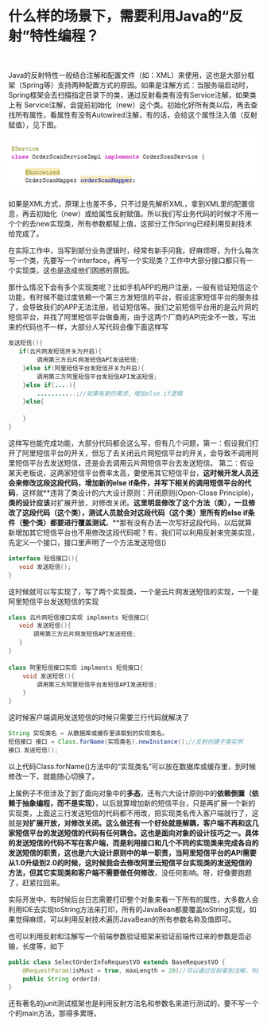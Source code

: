 # 什么样的场景下，需要利用Java的“反射”特性编程？

​		

​		Java的反射特性一般结合注解和配置文件（如：XML）来使用，这也是大部分框架（Spring等）支持两种配置方式的原因。如果是注解方式：当服务端启动时，Spring框架会去扫描指定目录下的类，通过反射看类有没有Service注解，如果类上有 Service注解，会提前初始化（new）这个类。初始化好所有类以后，再去查找所有属性，看属性有没有Autowired注解，有的话，会给这个属性注入值（反射赋值），见下图。

![img](.\image\20210528001.png)



​		如果是XML方式，原理上也差不多，只不过是先解析XML，拿到XML里的配置信息，再去初始化（new）或给属性反射赋值。所以我们写业务代码的时候才不用一个个的去new实现类，所有参数都赋上值，这部分工作Spring已经利用反射技术给完成了。

在实际工作中，当写到部分业务逻辑时，经常有新手问我，好麻烦呀，为什么每次写一个类，先要写一个interface，再写一个实现类？工作中大部分接口都只有一个实现类，这也是造成他们困惑的原因。

那什么情况下会有多个实现类呢？比如手机APP的用户注册，一般有验证短信这个功能，有时候不能过度依赖一个第三方发短信的平台，假设这家短信平台的服务挂了，会导致我们的APP无法注册，验证短信等。我们之前短信平台用的是云片网的短信平台，并找了阿里短信平台做备用，由于这两个厂商的API完全不一致，写出来的代码也不一样，大部分人写代码会像下面这样写



~~~java
发送短信(){
   if(云片网发短信开关为开启){
        调用第三方云片网发短信API发送短信;
    }else if(阿里短信平台发短信开关为开启){
        调用第三方阿里短信平台发短信API发送短信;
    }else if(....){
        ...........;//如果有新的需求，增加else if逻辑
    }else{

    }
}
~~~

​		这样写也能完成功能，大部分代码都会这么写，但有几个问题，第一：假设我们打开了阿里短信平台的开关，但忘了去关闭云片网短信平台的开关，会导致不调用阿里短信平台去发送短信，还是会去调用云片网短信平台去发送短信。 第二：假设某天老板说，这两家短信平台费率太高，要使用其它短信平台，**这时候开发人员还会来修改这段这段代码，增加新的else if条件，并写下相关的调用短信平台的代码**，这样就**违背了类设计的六大设计原则：开闭原则(Open-Close Principle)，**类的设计应该**对扩展开放，对修改关闭。**这里明显修改了这个方法（类），一旦修改了这段代码（这个类），测试人员就会对这段代码（这个类）里所有的else if条件（整个类）都要进行覆盖测试**。**那有没有办法一次写好这段代码，以后就算新增加其它短信平台也不用修改这段代码呢？有，我们可以利用反射来完美实现，先定义一个接口，接口里声明了一个方法发送短信()

~~~java
interface 短信接口(){
   void 发送短信();
}
~~~

这时候就可以写实现了，写了两个实现类，一个是云片网发送短信的实现，一个是阿里短信平台发送短信的实现

~~~java
class 云片网短信接口实现 implments 短信接口{
   void 发送短信(){
       调用第三方云片网发短信API发送短信;
   }
}

class 阿里短信接口实现 implments 短信接口{
    void 发送短信(){
        调用第三方阿里短信平台发短信API发送短信;
    }
}
~~~

这时候客户端调用发送短信的时候只需要三行代码就解决了

~~~java
String 实现类名 = 从数据库或缓存里读取到的实现类名。
短信接口 接口 = Class.forName(实现类名).newInstance();//反射创建子类实例
接口.发送短信();
~~~

以上代码Class.forName()方法中的“实现类名”可以放在数据库或缓存里，到时候修改一下，就能随心切换了。

​		上属例子不但涉及了到了面向对象中的**多态**，还有六大设计原则中的**依赖倒置（依赖于抽象编程，而不是实现）**，以后就算增加新的短信平台，只是再扩展一个新的实现类，上面这三行发送短信的代码都不用改，把实现类名传入客户端就行了，这就是**对扩展开放，对修改关闭。**这么做还有一个好处就是**解耦，客户端不再和这几家短信平台的发送短信的代码有任何耦合。**这也是面向对象的设计技巧之一**。具体的发送短信的代码不写在客户端，而是利用接口和几个不同的实现类来完成各自的发送短信的职责，这也是六大设计原则中的单一职责，**当阿里短信平台的API需要从1.0升级到2.0的时候，这时候我会去修改阿里云短信平台实现类的发送短信的方法，但**其它实现类和客户端不需要做任何修改**，没任何影响。呀，好像要跑题了，赶紧拉回来。



​		实际开发中，有时候后台日志需要打印整个对象来看一下所有的属性，大多数人会利用IDE去实现toString方法来打印，所有的JavaBean都要覆盖toString实现，如果觉得麻烦，可以利用反射技术遍历JavaBean的所有参数名称及值即可。

也可以利用反射和注解写一个前端参数验证框架来验证前端传过来的参数是否必输，长度等，如下

~~~java
public class SelectOrderInfoRequestVO extends BaseRequestVO {
    @RequestParam(isMust = true, maxLength = 20)//可以通过反射拿到注解，判断订单号是否必输，长度是否大于20等
    public String orderId;
}
~~~

还有著名的junit测试框架也是利用反射方法名和参数名来进行测试的，要不写一个个的main方法，那得多累呀。